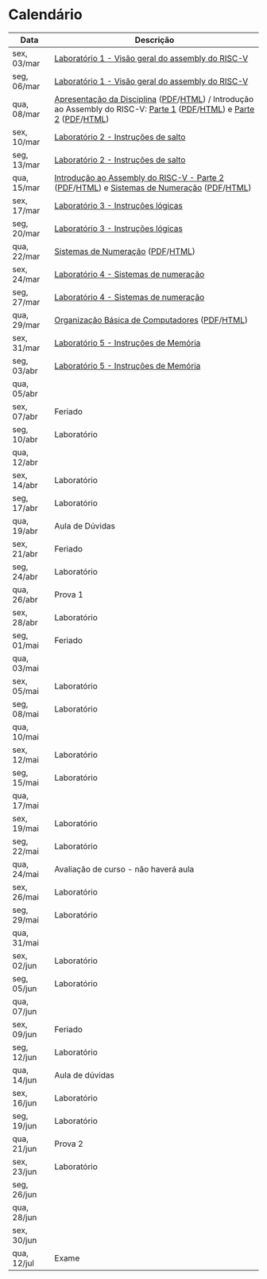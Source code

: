 # Calendário

| Data      | Descrição |
|---|---|
|sex, 03/mar|[Laboratório 1 - Visão geral do assembly do RISC-V](../lab01)|
|seg, 06/mar|[Laboratório 1 - Visão geral do assembly do RISC-V](../lab01)|
|qua, 08/mar|[Apresentação da Disciplina](../slides/apresentacao) ([PDF](../slides/apresentacao.pdf)/[HTML](../slides/apresentacao.html)) / Introdução ao Assembly do RISC-V: [Parte 1](../slides/assembly01) ([PDF](../slides/assembly01.pdf)/[HTML](../slides/assembly01.html)) e [Parte 2](../slides/assembly02) ([PDF](../slides/assembly02.pdf)/[HTML](../slides/assembly02.html)) |
|sex, 10/mar|[Laboratório 2 - Instruções de salto](../lab02)|
|seg, 13/mar|[Laboratório 2 - Instruções de salto](../lab02)|
|qua, 15/mar|[Introdução ao Assembly do RISC-V - Parte 2](../slides/assembly02) ([PDF](../slides/assembly02.pdf)/[HTML](../slides/assembly02.html)) e [Sistemas de Numeração](../slides/binario01) ([PDF](../slides/binario01.pdf)/[HTML](../slides/binario01.html)) |
|sex, 17/mar|[Laboratório 3 - Instruções lógicas](../lab03)|
|seg, 20/mar|[Laboratório 3 - Instruções lógicas](../lab03)|
|qua, 22/mar|[Sistemas de Numeração](../slides/binario01) ([PDF](../slides/binario01.pdf)/[HTML](../slides/binario01.html))|
|sex, 24/mar|[Laboratório 4 - Sistemas de numeração](../lab04)|
|seg, 27/mar|[Laboratório 4 - Sistemas de numeração](../lab04)|
|qua, 29/mar|[Organização Básica de Computadores](../slides/organizacao-basica-de-computadores) ([PDF](../slides/organizacao-basica-de-computadores.pdf)/[HTML](../slides/organizacao-basica-de-computadores.html))|
|sex, 31/mar|[Laboratório 5 - Instruções de Memória](../lab05)|
|seg, 03/abr|[Laboratório 5 - Instruções de Memória](../lab05)|
|qua, 05/abr| |
|sex, 07/abr|Feriado|
|seg, 10/abr|Laboratório|
|qua, 12/abr| |
|sex, 14/abr|Laboratório|
|seg, 17/abr|Laboratório|
|qua, 19/abr|Aula de Dúvidas |
|sex, 21/abr|Feriado|
|seg, 24/abr|Laboratório|
|qua, 26/abr|Prova 1|
|sex, 28/abr|Laboratório|
|seg, 01/mai|Feriado|
|qua, 03/mai| |
|sex, 05/mai|Laboratório|
|seg, 08/mai|Laboratório|
|qua, 10/mai| |
|sex, 12/mai|Laboratório|
|seg, 15/mai|Laboratório|
|qua, 17/mai| |
|sex, 19/mai|Laboratório|
|seg, 22/mai|Laboratório|
|qua, 24/mai|Avaliação de curso - não haverá aula|
|sex, 26/mai|Laboratório|
|seg, 29/mai|Laboratório|
|qua, 31/mai| |
|sex, 02/jun|Laboratório|
|seg, 05/jun|Laboratório|
|qua, 07/jun| |
|sex, 09/jun|Feriado|
|seg, 12/jun|Laboratório|
|qua, 14/jun|Aula de dúvidas|
|sex, 16/jun|Laboratório|
|seg, 19/jun|Laboratório|
|qua, 21/jun|Prova 2|
|sex, 23/jun|Laboratório|
|seg, 26/jun||
|qua, 28/jun||
|sex, 30/jun||
|qua, 12/jul|Exame|
